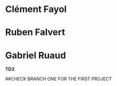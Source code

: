 <h1>Clément Fayol</h1>
<h1>Ruben Falvert</h1>
<h1>Gabriel Ruaud</h1>
<b>TD3</b>

##CHECK BRANCH ONE FOR THE FIRST PROJECT
